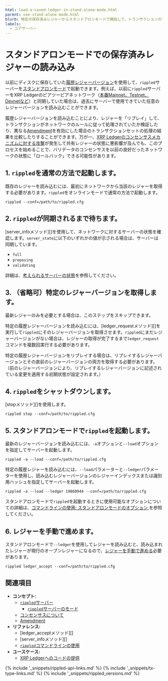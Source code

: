 ```yaml
---
html: load-a-saved-ledger-in-stand-alone-mode.html
parent: use-stand-alone-mode.html
blurb: 特定の保存済みレジャーからスタンドアロンモードで開始して、トランザクションのテストやリプレイを行います。
labels:
  - コアサーバー
---
```

# スタンドアロンモードでの保存済みレジャーの読み込み

以前にディスクに保存していた[履歴レジャーバージョン](ledgers.html)を使用して、`rippled`サーバーを[スタンドアロンモード](rippled-server-modes.html)で起動できます。例えば、以前に`rippled`サーバーをXRP Ledgerのピアツーピアネットワーク（[本番Mainnet、Testnet、Devnetなど](parallel-networks.html)）と同期していた場合は、過去にサーバーで使用できていた任意のレジャーバージョンを読み込むことができます。

履歴レジャーバージョンを読み込むことにより、レジャーを「リプレイ」して、トランザクションがネットワークのルールに従って処理されていたか検証したり、異なる[Amendment](amendments.html)を有効にした場合のトランザクションセットの処理の結果を比較したりすることができます。万が一、[XRP Ledgerのコンセンサスメカニズムに対する攻撃](consensus-protections.html)が発生して共有レジャーの状態に悪影響が及んでも、このプロセスを始めることで、バリデータのコンセンサスを以前の良好だったネットワークの状態に「ロールバック」できる可能性があります。

## 1. `rippled`を通常の方法で起動します。

既存のレジャーを読み込むには、最初にネットワークから当該のレジャーを取得する必要があります。`rippled`をオンラインモードで通常の方法で起動します。

```
rippled --conf=/path/to/rippled.cfg
```

## 2. `rippled`が同期されるまで待ちます。

[server_infoメソッド][]を使用して、ネットワークに対するサーバーの状態を確認します。`server_state`に以下のいずれかの値が示される場合は、サーバーは同期しています。

* `full`
* `proposing`
* `validating`

詳細は、[考えられるサーバーの状態](rippled-server-states.html)を参照してください。

## 3. （省略可）特定のレジャーバージョンを取得します。

最新レジャーのみを必要とする場合は、このステップをスキップできます。

特定の履歴レジャーバージョンを読み込むには、[ledger_requestメソッド][]を実行して`rippled`にそのレジャーバージョンを取得させます。`rippled`にまだレジャーバージョンがない場合は、レジャーの取得が完了するまで`ledger_request`コマンドを複数回実行する必要があります。

特定の履歴レジャーバージョンをリプレイする場合は、リプレイするレジャーバージョンとその直前のレジャーバージョンの両方を取得する必要があります。（前のレジャーバージョンにより、リプレイするレジャーバージョンに記述されている変更を適用する初期状態が設定されます。）

## 4. `rippled`をシャットダウンします。

[stopメソッド][]を使用します。

```
rippled stop --conf=/path/to/rippled.cfg
```

## 5. スタンドアロンモードで`rippled`を起動します。

最新のレジャーバージョンを読み込むには、`-a`オプションと`--load`オプションを指定してサーバーを起動します。

```
rippled -a --load --conf=/path/to/rippled.cfg
```

特定の履歴レジャーを読み込むには、`--load`パラメーターと`--ledger`パラメーターを使用し、読み込むレジャーバージョンのレジャーインデックスまたは識別用ハッシュを指定してサーバーを起動します。

```
rippled -a --load --ledger 19860944 --conf=/path/to/rippled.cfg
```

スタンドアロンモードで`rippled`を起動するときに使用可能なオプションについての詳細は、[コマンドラインの使用: スタンドアロンモードのオプション ](commandline-usage.html#スタンドアロンモードのオプション)を参照してください。

## 6. レジャーを手動で進めます。

スタンドアロンモードで`--ledger`を使用してレジャーを読み込むと、読み込まれたレジャーが現行のオープンレジャーになるので、[レジャーを手動で進める](advance-the-ledger-in-stand-alone-mode.html)必要があります。

```
rippled ledger_accept --conf=/path/to/rippled.cfg
```

## 関連項目

- **コンセプト:**
    - [`rippled`サーバー](xrpl-servers.html)
      - [`rippled`サーバーのモード](rippled-server-modes.html)
    - [コンセンサスについて](intro-to-consensus.html)
    - [Amendment](amendments.html)
- **リファレンス:**
    - [ledger_acceptメソッド][]
    - [server_infoメソッド][]
    - [`rippled`コマンドラインの使用](commandline-usage.html)
- **ユースケース:**
    - [XRP Ledgerへのコードの提供](contribute-code.html)

<!--{# common link defs #}-->
{% include '_snippets/rippled-api-links.md' %}
{% include '_snippets/tx-type-links.md' %}
{% include '_snippets/rippled_versions.md' %}
